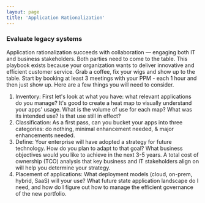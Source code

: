 ```yaml
---
layout: page
title: 'Application Rationalization'
---
```

### Evaluate legacy systems

Application rationalization succeeds with collaboration — engaging both IT and business stakeholders. Both parties need to come to the table. This playbook exists because your organization wants to deliver innovative and efficient customer service. Grab a coffee, fix your wigs and show up to the table. Start by booking at least 3 meetings with your PPM - each 1 hour and then just show up. Here are a few things you will need to consider.  

1. Inventory: First let's look at what you have: what relevant applications do you manage? It's good to create a heat map to visually understand your apps' usage. What is the volume of use for each map? What was its intended use? Is that use still in effect?  
2. Classification: As a first pass, can you bucket your apps into three categories: do nothing, minimal enhancement needed, & major enhancements needed.  
3. Define: Your enterprise will have adopted a strategy for future technology. How do you plan to adapt to that goal? What business objectives would you like to achieve in the next 3-5 years. A total cost of ownership (TCO) analysis that key business and IT stakeholders align on will help you determine your strategy.  
4. Placement of applications: What deployment models (cloud, on-prem, hybrid, SaaS) will your use? What future state application landscape do I need, and how do I figure out how to manage the efficient governance of the new portfolio. 

